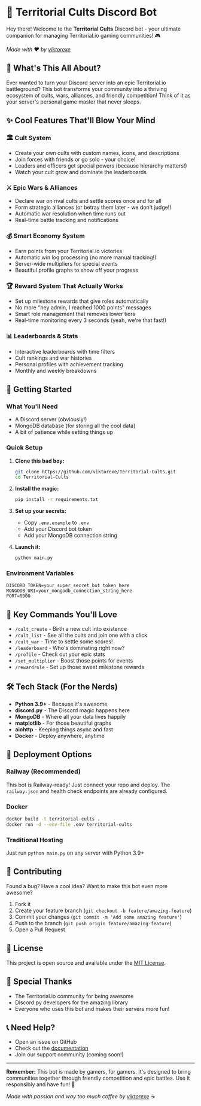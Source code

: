 # 🏰 Territorial Cults Discord Bot

Hey there! Welcome to the **Territorial Cults** Discord bot - your ultimate companion for managing Territorial.io gaming communities! 🎮

*Made with ❤️ by [viktorexe](https://github.com/viktorexe)*

## 🌟 What's This All About?

Ever wanted to turn your Discord server into an epic Territorial.io battleground? This bot transforms your community into a thriving ecosystem of cults, wars, alliances, and friendly competition! Think of it as your server's personal game master that never sleeps.

## ✨ Cool Features That'll Blow Your Mind

### 🏛️ **Cult System**
- Create your own cults with custom names, icons, and descriptions
- Join forces with friends or go solo - your choice!
- Leaders and officers get special powers (because hierarchy matters!)
- Watch your cult grow and dominate the leaderboards

### ⚔️ **Epic Wars & Alliances**
- Declare war on rival cults and settle scores once and for all
- Form strategic alliances (or betray them later - we don't judge!)
- Automatic war resolution when time runs out
- Real-time battle tracking and notifications

### 💰 **Smart Economy System**
- Earn points from your Territorial.io victories
- Automatic win log processing (no more manual tracking!)
- Server-wide multipliers for special events
- Beautiful profile graphs to show off your progress

### 🏆 **Reward System That Actually Works**
- Set up milestone rewards that give roles automatically
- No more "hey admin, I reached 1000 points" messages
- Smart role management that removes lower tiers
- Real-time monitoring every 3 seconds (yeah, we're that fast!)

### 📊 **Leaderboards & Stats**
- Interactive leaderboards with time filters
- Cult rankings and war histories
- Personal profiles with achievement tracking
- Monthly and weekly breakdowns

## 🚀 Getting Started

### What You'll Need
- A Discord server (obviously!)
- MongoDB database (for storing all the cool data)
- A bit of patience while setting things up

### Quick Setup
1. **Clone this bad boy:**
   ```bash
   git clone https://github.com/viktorexe/Territorial-Cults.git
   cd Territorial-Cults
   ```

2. **Install the magic:**
   ```bash
   pip install -r requirements.txt
   ```

3. **Set up your secrets:**
   - Copy `.env.example` to `.env`
   - Add your Discord bot token
   - Add your MongoDB connection string

4. **Launch it:**
   ```bash
   python main.py
   ```

### Environment Variables
```env
DISCORD_TOKEN=your_super_secret_bot_token_here
MONGODB_URI=your_mongodb_connection_string_here
PORT=8000
```

## 🎯 Key Commands You'll Love

- `/cult_create` - Birth a new cult into existence
- `/cult_list` - See all the cults and join one with a click
- `/cult_war` - Time to settle some scores!
- `/leaderboard` - Who's dominating right now?
- `/profile` - Check out your epic stats
- `/set_multiplier` - Boost those points for events
- `/rewardrole` - Set up those sweet milestone rewards

## 🛠️ Tech Stack (For the Nerds)

- **Python 3.9+** - Because it's awesome
- **discord.py** - The Discord magic happens here
- **MongoDB** - Where all your data lives happily
- **matplotlib** - For those beautiful graphs
- **aiohttp** - Keeping things async and fast
- **Docker** - Deploy anywhere, anytime

## 🚢 Deployment Options

### Railway (Recommended)
This bot is Railway-ready! Just connect your repo and deploy. The `railway.json` and health check endpoints are already configured.

### Docker
```bash
docker build -t territorial-cults .
docker run -d --env-file .env territorial-cults
```

### Traditional Hosting
Just run `python main.py` on any server with Python 3.9+

## 🤝 Contributing

Found a bug? Have a cool idea? Want to make this bot even more awesome? 

1. Fork it
2. Create your feature branch (`git checkout -b feature/amazing-feature`)
3. Commit your changes (`git commit -m 'Add some amazing feature'`)
4. Push to the branch (`git push origin feature/amazing-feature`)
5. Open a Pull Request

## 📝 License

This project is open source and available under the [MIT License](LICENSE).

## 🙏 Special Thanks

- The Territorial.io community for being awesome
- Discord.py developers for the amazing library
- Everyone who uses this bot and makes their servers more fun!

## 📞 Need Help?

- Open an issue on GitHub
- Check out the [documentation](https://territorialcults.vercel.app)
- Join our support community (coming soon!)

---

**Remember:** This bot is made by gamers, for gamers. It's designed to bring communities together through friendly competition and epic battles. Use it responsibly and have fun! 🎉

*Made with passion and way too much coffee by [viktorexe](https://github.com/viktorexe)* ☕
